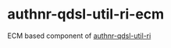 # authnr-qdsl-util-ri-ecm

ECM based component of [authnr-qdsl-util-ri][1]

[1]: https://github.com/everit-org/authnr-qdsl-util-ri
